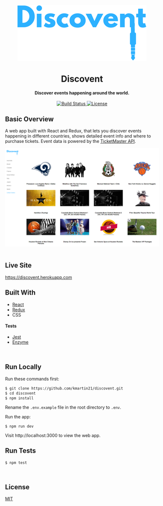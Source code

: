 <p align="center"><img src="/src/images/logo.png" title="Discovent logo" alt="Discovent logo"></p>
                                                                                                                                
<h1 align="center">Discovent</h1> 

<h4 align="center">Discover events happening around the world.</h4>

<div align="center">
  <a href="https://travis-ci.org/kmartin21/discovent">
    <img src="https://img.shields.io/travis/kmartin21/discovent/master.svg?style=flat-square"
      alt="Build Status" />
  </a>
  <a href="http://badges.mit-license.org">
    <img src="http://img.shields.io/:license-mit-blue.svg?style=flat-square"
      alt="License" />
  </a>
</div>

## Basic Overview
A web app built with React and Redux, that lets you discover events happening in different countries, shows detailed event info and where to purchase tickets. Event data is powered by the <a href="https://developer.ticketmaster.com/">TicketMaster API</a>.

![Discovent screenshot](/src/images/screenshot.png)
<br>
<br>

## Live Site
https://discovent.herokuapp.com
<br>

## Built With
* <a href="https://reactjs.org">React</a>
* <a href="https://redux.js.org">Redux</a>
* CSS

#### Tests
* <a href="https://jestjs.io">Jest</a>
* <a href="https://airbnb.io/enzyme">Enzyme</a>
<br>

## Run Locally
Run these commands first:
```
$ git clone https://github.com/kmartin21/discovent.git
$ cd discovent
$ npm install
```
Rename the ```.env.example``` file in the root directory to ```.env```.

Run the app:
```
$ npm run dev
```

Visit http://localhost:3000 to view the web app.
<br>

## Run Tests
```
$ npm test
```
<br>

## License
<a href="https://opensource.org/licenses/mit-license.php">MIT</a>
